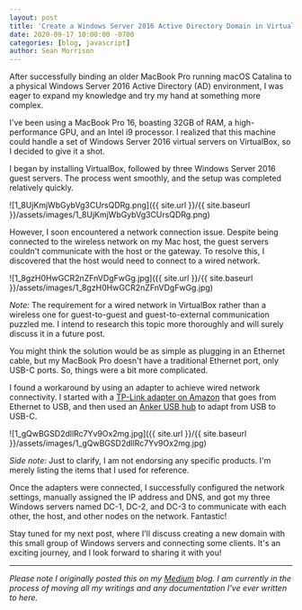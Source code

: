 ```yaml
---
layout: post
title: 'Create a Windows Server 2016 Active Directory Domain in VirtualBox'
date: 2020-09-17 10:00:00 -0700
categories: [blog, javascript]
author: Sean Morrison
---
```


After successfully binding an older MacBook Pro running macOS Catalina to a physical Windows Server 2016 Active Directory (AD) environment, I was eager to expand my knowledge and try my hand at something more complex.

I've been using a MacBook Pro 16, boasting 32GB of RAM, a high-performance GPU, and an Intel i9 processor. I realized that this machine could handle a set of Windows Server 2016 virtual servers on VirtualBox, so I decided to give it a shot.

I began by installing VirtualBox, followed by three Windows Server 2016 guest servers. The process went smoothly, and the setup was completed relatively quickly.

![1_8UjKmjWbGybVg3CUrsQDRg.png]({{ site.url }}/{{ site.baseurl }}/assets/images/1_8UjKmjWbGybVg3CUrsQDRg.png)

However, I soon encountered a network connection issue. Despite being connected to the wireless network on my Mac host, the guest servers couldn't communicate with the host or the gateway. To resolve this, I discovered that the host would need to connect to a wired network.

![1_8gzH0HwGCR2nZFnVDgFwGg.jpg]({{ site.url }}/{{ site.baseurl }}/assets/images/1_8gzH0HwGCR2nZFnVDgFwGg.jpg)

*Note:* The requirement for a wired network in VirtualBox rather than a wireless one for guest-to-guest and guest-to-external communication puzzled me. I intend to research this topic more thoroughly and will surely discuss it in a future post.

You might think the solution would be as simple as plugging in an Ethernet cable, but my MacBook Pro doesn't have a traditional Ethernet port, only USB-C ports. So, things were a bit more complicated.

I found a workaround by using an adapter to achieve wired network connectivity. I started with a [TP-Link adapter on Amazon](https://www.amazon.com/gp/product/B00YUU3KC6/ref=ppx_yo_dt_b_asin_title_o04_s00?ie=UTF8&psc=1) that goes from Ethernet to USB, and then used an [Anker USB hub](https://www.amazon.com/gp/product/B07YZ48HCT/ref=ppx_yo_dt_b_search_asin_title?ie=UTF8&psc=1) to adapt from USB to USB-C.

![1_gQwBGSD2dllRc7Yv9Ox2mg.jpg]({{ site.url }}/{{ site.baseurl }}/assets/images/1_gQwBGSD2dllRc7Yv9Ox2mg.jpg)

*Side note:* Just to clarify, I am not endorsing any specific products. I'm merely listing the items that I used for reference.

Once the adapters were connected, I successfully configured the network settings, manually assigned the IP address and DNS, and got my three Windows servers named DC-1, DC-2, and DC-3 to communicate with each other, the host, and other nodes on the network. Fantastic!

Stay tuned for my next post, where I'll discuss creating a new domain with this small group of Windows servers and connecting some clients. It's an exciting journey, and I look forward to sharing it with you!

---

_Please note I originally posted this on my [Medium](https://medium.com/@seanmorrison) blog. I am currently in the process of moving all my writings and any documentation I've ever written to here._
